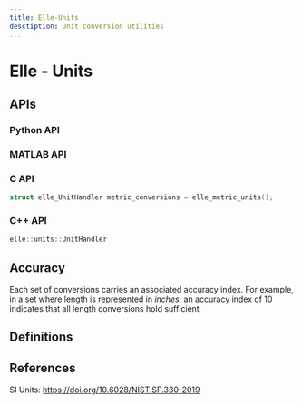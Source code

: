 ```yaml
---
title: Elle-Units
desctiption: Unit conversion utilities
...
```


# Elle - Units



## APIs

### Python API


### MATLAB API


### C API

```c
struct elle_UnitHandler metric_conversions = elle_metric_units();
```


### C++ API

```c++
elle::units::UnitHandler
```

## Accuracy

Each set of conversions carries an associated accuracy index. For example, in a set where length is represented in *inches*, an accuracy index of 10 indicates that all length conversions hold sufficient 


## Definitions



## References

SI Units: https://doi.org/10.6028/NIST.SP.330-2019

